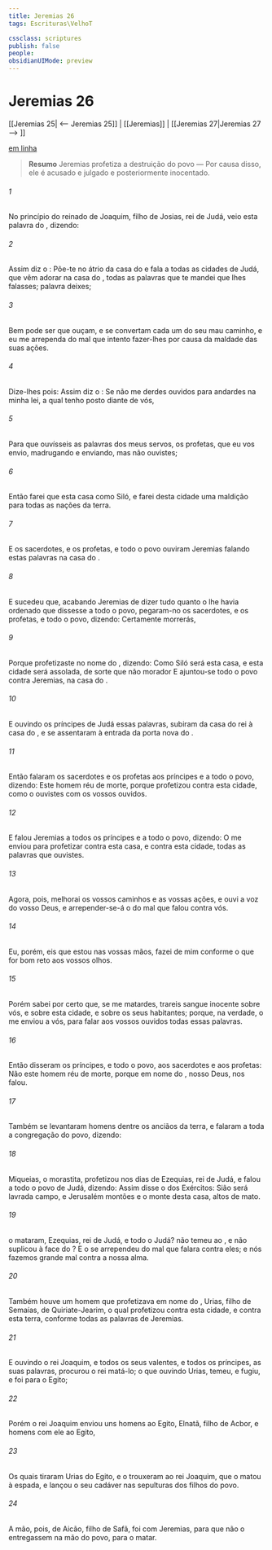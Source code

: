 ```yaml
---
title: Jeremias 26
tags: Escrituras\VelhoT

cssclass: scriptures
publish: false
people:
obsidianUIMode: preview
---
```


# Jeremias 26
[[Jeremias 25| <-- Jeremias 25]] | [[Jeremias]] | [[Jeremias 27|Jeremias 27 --> ]]

[em linha](https://churchofjesuschrist.org/study/scriptures/ot/jer/26?lang=por)

> __Resumo__
Jeremias profetiza a destruição do povo — Por causa disso, ele é acusado e julgado e posteriormente inocentado.

###### 1 
No princípio do reinado de Joaquim, filho de Josias, rei de Judá, veio esta palavra do , dizendo:

###### 2 
Assim diz o : Põe-te no átrio da casa do  e fala a todas as cidades de Judá, que vêm adorar na casa do , todas as palavras que te mandei que lhes falasses; palavra  deixes;

###### 3 
Bem pode ser que ouçam, e se convertam cada um do seu mau caminho, e eu me arrependa do mal que intento fazer-lhes por causa da maldade das suas ações.

###### 4 
Dize-lhes pois: Assim diz o : Se não me derdes ouvidos para andardes na minha lei, a qual tenho posto diante de vós,

###### 5 
Para que ouvísseis as palavras dos meus servos, os profetas, que eu vos envio, madrugando e enviando, mas não ouvistes;

###### 6 
Então farei que esta casa  como Siló, e farei desta cidade uma maldição para todas as nações da terra.

###### 7 
E os sacerdotes, e os profetas, e todo o povo ouviram Jeremias falando estas palavras na casa do .

###### 8 
E sucedeu que, acabando Jeremias de dizer tudo quanto o  lhe havia ordenado que dissesse a todo o povo, pegaram-no os sacerdotes, e os profetas, e todo o povo, dizendo: Certamente morrerás,

###### 9 
Porque profetizaste no nome do , dizendo: Como Siló será esta casa, e esta cidade será assolada, de sorte que não  morador  E ajuntou-se todo o povo contra Jeremias, na casa do .

###### 10 
E ouvindo os príncipes de Judá essas palavras, subiram da casa do rei à casa do , e se assentaram à entrada da porta nova do .

###### 11 
Então falaram os sacerdotes e os profetas aos príncipes e a todo o povo, dizendo: Este homem  réu de morte, porque profetizou contra esta cidade, como o ouvistes com os vossos ouvidos.

###### 12 
E falou Jeremias a todos os príncipes e a todo o povo, dizendo: O  me enviou para profetizar contra esta casa, e contra esta cidade, todas as palavras que ouvistes.

###### 13 
Agora, pois, melhorai os vossos caminhos e as vossas ações, e ouvi a voz do  vosso Deus, e arrepender-se-á o  do mal que falou contra vós.

###### 14 
Eu, porém, eis que estou nas vossas mãos, fazei de mim conforme o que for bom  reto aos vossos olhos.

###### 15 
Porém sabei por certo que, se me matardes, trareis sangue inocente sobre vós, e sobre esta cidade, e sobre os seus habitantes; porque, na verdade, o  me enviou a vós, para falar aos vossos ouvidos todas essas palavras.

###### 16 
Então disseram os príncipes, e todo o povo, aos sacerdotes e aos profetas: Não  este homem réu de morte, porque em nome do , nosso Deus, nos falou.

###### 17 
Também se levantaram  homens dentre os anciãos da terra, e falaram a toda a congregação do povo, dizendo:

###### 18 
Miqueias, o morastita, profetizou nos dias de Ezequias, rei de Judá, e falou a todo o povo de Judá, dizendo: Assim disse o  dos Exércitos: Sião será lavrada  campo, e Jerusalém  montões  e o monte desta casa, altos de mato.

###### 19 
 o mataram, Ezequias, rei de Judá, e todo o Judá?  não temeu ao , e não suplicou à face do ? E o  se arrependeu do mal que falara contra eles; e nós fazemos  grande mal contra a nossa alma.

###### 20 
Também houve um homem que profetizava em nome do ,  Urias, filho de Semaías, de Quiriate-Jearim, o qual profetizou contra esta cidade, e contra esta terra, conforme todas as palavras de Jeremias.

###### 21 
E ouvindo o rei Joaquim, e todos os seus valentes, e todos os príncipes, as suas palavras, procurou o rei matá-lo; o que ouvindo Urias, temeu, e fugiu, e foi para o Egito;

###### 22 
Porém o rei Joaquim enviou uns homens ao Egito,  Elnatã, filho de Acbor, e  homens com ele ao Egito,

###### 23 
Os quais tiraram Urias do Egito, e o trouxeram ao rei Joaquim, que o matou à espada, e lançou o seu cadáver nas sepulturas dos filhos do povo.

###### 24 
A mão, pois, de Aicão, filho de Safã, foi com Jeremias, para que não o entregassem na mão do povo, para o matar.

